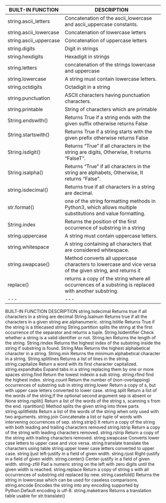 BUILT-IN FUNCTION | DESCRIPTION
--- | ---
string.ascii_letters | Concatenation of the ascii_lowercase and ascii_uppercase constants.
string.ascii_lowercase | Concatenation of lowercase letters
string.ascii_uppercase | Concatenation of uppercase letters
string.digits | Digit in strings
string.hexdigits | Hexadigit in strings
string.letters | concatenation of the strings lowercase and uppercase
string.lowercase | A string must contain lowercase letters.
string.octdigits | Octadigit in a string
string.punctuation | ASCII characters having punctuation characters.
string.printable | String of characters which are printable
String.endswith() | Returns True if a string ends with the given suffix otherwise returns False
String.startswith() | Returns True if a string starts with the given prefix otherwise returns False
String.isdigit() | Returns “True” if all characters in the string are digits, Otherwise, It returns “FalseT”.
String.isalpha() | Returns “True” if all characters in the string are alphabets, Otherwise, It returns “False”.
string.isdecimal() | Returns true if all characters in a string are decimal.
str.format() | one of the string formatting methods in Python3, which allows multiple substitutions and value formatting.
String.index | Returns the position of the first occurrence of substring in a string
string.uppercase | A string must contain uppercase letters.
string.whitespace | A string containing all characters that are considered whitespace.
string.swapcase() | Method converts all uppercase characters to lowercase and vice versa of the given string, and returns it
replace() | returns a copy of the string where all occurrences of a substring is replaced with another substring.
--- | ---

BUILT-IN FUNCTION
DESCRIPTION
string.Isdecimal
Returns true if all characters in a string are decimal
String.Isalnum
Returns true if all the characters in a given string are alphanumeric.
string.Istitle
Returns True if the string is a titlecased string
String.partition
splits the string at the first occurrence of the separator and returns a tuple.
String.Isidentifier
Check whether a string is a valid identifier or not.
String.len
Returns the length of the string.
String.rindex
Returns the highest index of the substring inside the string if substring is found.
String.Max
Returns the highest alphabetical character in a string.
String.min
Returns the minimum alphabetical character in a string.
String.splitlines
Returns a list of lines in the string.
string.capitalize
Return a word with its first character capitalized.
string.expandtabs
Expand tabs in a string replacing them by one or more spaces
string.find
Return the lowest indexin a sub string.
string.rfind
find the highest index.
string.count
Return the number of (non-overlapping) occurrences of substring sub in string
string.lower
Return a copy of s, but with upper case letters converted to lower case.
string.split
Return a list of the words of the string,If the optional second argument sep is absent or None
string.rsplit()
Return a list of the words of the string s, scanning s from the end.
rpartition()
Method splits the given string into three parts
string.splitfields
Return a list of the words of the string when only used with two arguments.
string.join
Concatenate a list or tuple of words with intervening occurrences of sep.
string.strip()
It return a copy of the string with both leading and trailing characters removed
string.lstrip
Return a copy of the string with leading characters removed.
string.rstrip
Return a copy of the string with trailing characters removed.
string.swapcase
Converts lower case letters to upper case and vice versa.
string.translate
translate the characters using table
string.upper
lower case letters converted to upper case.
string.ljust
left-justify in a field of given width.
string.rjust
Right-justify in a field of given width.
string.center()
Center-justify in a field of given width.
string-zfill
Pad a numeric string on the left with zero digits until the given width is reached.
string.replace
Return a copy of string s with all occurrences of substring old replaced by new.
string.casefold()
Returns the string in lowercase which can be used for caseless comparisons.
string.encode
Encodes the string into any encoding supported by Python.Default encoding is utf-8.
string.maketrans
Returns a translation table usable for str.translate()

